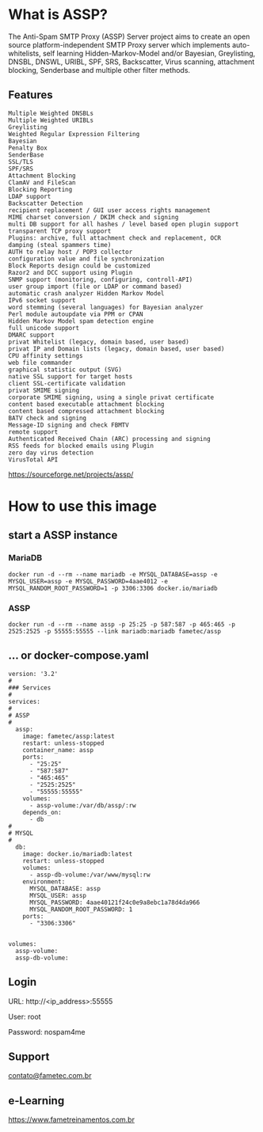 
# What is ASSP?

The Anti-Spam SMTP Proxy (ASSP) Server project aims to create an open source platform-independent SMTP Proxy server which implements auto-whitelists, self learning Hidden-Markov-Model and/or Bayesian, Greylisting, DNSBL, DNSWL, URIBL, SPF, SRS, Backscatter, Virus scanning, attachment blocking, Senderbase and multiple other filter methods. 


## Features

    Multiple Weighted DNSBLs
    Multiple Weighted URIBLs
    Greylisting
    Weighted Regular Expression Filtering
    Bayesian
    Penalty Box
    SenderBase
    SSL/TLS
    SPF/SRS
    Attachment Blocking
    ClamAV and FileScan
    Blocking Reporting
    LDAP support
    Backscatter Detection
    recipient replacement / GUI user access rights management
    MIME charset conversion / DKIM check and signing
    multi DB support for all hashes / level based open plugin support
    transparent TCP proxy support
    Plugins: archive, full attachment check and replacement, OCR
    damping (steal spammers time)
    AUTH to relay host / POP3 collector
    configuration value and file synchronization
    Block Reports design could be customized
    Razor2 and DCC support using Plugin
    SNMP support (monitoring, configuring, controll-API)
    user group import (file or LDAP or command based)
    automatic crash analyzer Hidden Markov Model
    IPv6 socket support
    word stemming (several languages) for Bayesian analyzer
    Perl module autoupdate via PPM or CPAN
    Hidden Markov Model spam detection engine
    full unicode support
    DMARC support
    privat Whitelist (legacy, domain based, user based)
    privat IP and Domain lists (legacy, domain based, user based)
    CPU affinity settings
    web file commander
    graphical statistic output (SVG)
    native SSL support for target hosts
    client SSL-certificate validation
    privat SMIME signing
    corporate SMIME signing, using a single privat certificate
    content based executable attachment blocking
    content based compressed attachment blocking
    BATV check and signing
    Message-ID signing and check FBMTV
    remote support
    Authenticated Received Chain (ARC) processing and signing
    RSS feeds for blocked emails using Plugin
    zero day virus detection
    VirusTotal API

https://sourceforge.net/projects/assp/ 


# How to use this image

## start a ASSP instance

### MariaDB

    docker run -d --rm --name mariadb -e MYSQL_DATABASE=assp -e MYSQL_USER=assp -e MYSQL_PASSWORD=4aae4012 -e MYSQL_RANDOM_ROOT_PASSWORD=1 -p 3306:3306 docker.io/mariadb

### ASSP

    docker run -d --rm --name assp -p 25:25 -p 587:587 -p 465:465 -p 2525:2525 -p 55555:55555 --link mariadb:mariadb fametec/assp


## ... or docker-compose.yaml


    version: '3.2'
    #
    ### Services
    #
    services:
    #
    # ASSP
    #
      assp:
        image: fametec/assp:latest
        restart: unless-stopped
        container_name: assp
        ports:
          - "25:25"
          - "587:587"
          - "465:465"
          - "2525:2525"
          - "55555:55555"
        volumes:
          - assp-volume:/var/db/assp/:rw
        depends_on: 
          - db
    #
    # MYSQL
    #
      db: 
        image: docker.io/mariadb:latest
        restart: unless-stopped
        volumes: 
          - assp-db-volume:/var/www/mysql:rw
        environment: 
          MYSQL_DATABASE: assp
          MYSQL_USER: assp
          MYSQL_PASSWORD: 4aae40121f24c0e9a8ebc1a78d4da966 
          MYSQL_RANDOM_ROOT_PASSWORD: 1 
        ports: 
          - "3306:3306"


    volumes: 
      assp-volume:
      assp-db-volume:



## Login

URL: http://<ip_address>:55555

User: root

Password: nospam4me

## Support

contato@fametec.com.br

## e-Learning

https://www.fametreinamentos.com.br



